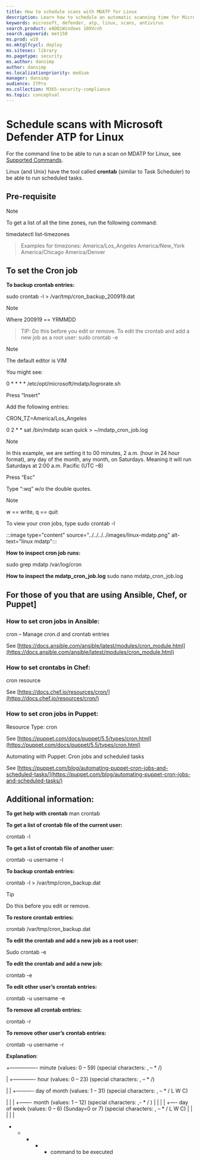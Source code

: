 ```yaml
---
title: How to schedule scans with MDATP for Linux
description: Learn how to schedule an automatic scanning time for Microsoft Defender ATP in Linux to better protect your organization's assets.
keywords: microsoft, defender, atp, linux, scans, antivirus
search.product: eADQiWindows 10XVcnh
search.appverid: met150
ms.prod: w10
ms.mktglfcycl: deploy
ms.sitesec: library
ms.pagetype: security
ms.author: dansimp
author: dansimp
ms.localizationpriority: medium
manager: dansimp
audience: ITPro
ms.collection: M365-security-compliance
ms.topic: conceptual
---
```


# Schedule scans with Microsoft Defender ATP for Linux

For the command line to be able to run a scan on MDATP for Linux, see [Supported Commands](https://docs.microsoft.com/windows/security/threat-protection/microsoft-defender-atp/linux-resources#supported-commands).

Linux (and Unix) have the tool called **crontab** (similar to Task Scheduler) to be able to run scheduled tasks.

## Pre-requisite

> [!NOTE]

To get a list of all the time zones, run the following command: 

timedatectl list-timezones

> Examples for timezones:
America/Los_Angeles
America/New_York
America/Chicago
America/Denver

## To set the Cron job

**To backup crontab entries:**

sudo crontab -l > /var/tmp/cron_backup_200919.dat

> [!NOTE]

Where 200919 == YRMMDD

> TIP: 
Do this before you edit or remove.
To edit the crontab and add a new job as a root user:
sudo crontab -e

> [!NOTE]
> The default editor is VIM

You might see:

0 * * * * /etc/opt/microsoft/mdatp/logrorate.sh

Press “Insert”

Add the following entries:

CRON_TZ=America/Los_Angeles

0 2 * * sat /bin/mdatp scan quick > ~/mdatp_cron_job.log

> [!NOTE]
In this example, we are setting it to 00 minutes, 2 a.m. (hour in 24 hour format), any day of the month, any month, on Saturdays. Meaning it will run Saturdays at 2:00 a.m. Pacific (UTC –8)

Press “Esc”

Type “:wq” w/o the double quotes.

> [!NOTE]
 w == write, q == quit

To view your cron jobs, type sudo crontab -l

:::image type="content" source="../../../../images/linux-mdatp.png" alt-text="linux mdatp":::

**How to inspect cron job runs:**

sudo grep mdatp /var/log/cron

**How to inspect the mdatp_cron_job.log**
sudo nano mdatp_cron_job.log

## For those of you that are using Ansible, Chef, or Puppet]
### How to set cron jobs in Ansible:

cron – Manage cron.d and crontab entries

See [https://docs.ansible.com/ansible/latest/modules/cron_module.html](https://docs.ansible.com/ansible/latest/modules/cron_module.html)

### How to set crontabs in Chef:
cron resource

See [https://docs.chef.io/resources/cron/](https://docs.chef.io/resources/cron/)

### How to set cron jobs in Puppet:
Resource Type: cron

See [https://puppet.com/docs/puppet/5.5/types/cron.html](https://puppet.com/docs/puppet/5.5/types/cron.html)

Automating with Puppet: Cron jobs and scheduled tasks

See [https://puppet.com/blog/automating-puppet-cron-jobs-and-scheduled-tasks/](https://puppet.com/blog/automating-puppet-cron-jobs-and-scheduled-tasks/)

## Additional information:

**To get help with crontab**
man crontab

**To get a list of crontab file of the current user:**

crontab -l

**To get a list of crontab file of another user:**

crontab -u username -l

**To backup crontab entries:**

crontab -l > /var/tmp/cron_backup.dat
> [!TIP]
> Do this before you edit or remove.

**To restore crontab entries:**

crontab /var/tmp/cron_backup.dat

**To edit the crontab and add a new job as a root user:**

Sudo crontab -e

**To edit the crontab and add a new job:**

crontab -e

**To edit other user’s crontab entries:**

crontab -u username -e

**To remove all crontab entries:**

crontab -r

**To remove other user’s crontab entries:**

crontab -u username -r

**Explanation**:

+—————- minute (values: 0 – 59) (special characters: , – * /)

| +————- hour (values: 0 – 23) (special characters: , – * /)

| | +———- day of month (values: 1 – 31) (special characters: , – * / L W C)

| | | +——- month (values: 1 – 12) (special characters: ,- * / )
| | | | +—- day of week (values: 0 – 6) (Sunday=0 or 7) (special characters: , – * / L W C)
| | | | |
* * * * * command to be executed


